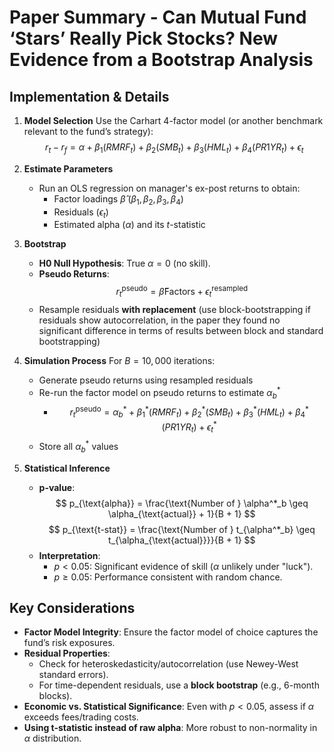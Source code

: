 # Paper Summary - Can Mutual Fund ‘Stars’ Really Pick Stocks? New Evidence from a Bootstrap Analysis

## Implementation & Details

1. **Model Selection**
   Use the Carhart 4-factor model (or another benchmark relevant to the fund’s strategy):
$$
r_t - r_f = \alpha + \beta_1(RMRF_t) + \beta_2(SMB_t) + \beta_3(HML_t) + \beta_4(PR1YR_t) + \epsilon_t
$$

2. **Estimate Parameters**
   - Run an OLS regression on manager's ex-post returns to obtain:
     - Factor loadings $\hat{\beta}$ ($\beta_1, \beta_2, \beta_3, \beta_4$)  
     - Residuals ($\epsilon_t$)  
     - Estimated alpha ($\alpha$) and its $t$-statistic  

3. **Bootstrap**
   - **H0 Null Hypothesis**: True $\alpha = 0$ (no skill).
   - **Pseudo Returns**:
$$
r_t^{\text{pseudo}} = \hat{\beta}\text{Factors} + \epsilon_t^{\text{resampled}}
$$
   - Resample residuals **with replacement** (use block-bootstrapping if residuals show autocorrelation, in the paper they found no significant difference in terms of results between block and standard bootstrapping)

4. **Simulation Process**
   For $B = 10,000$ iterations:
   - Generate pseudo returns using resampled residuals
   - Re-run the factor model on pseudo returns to estimate $\alpha^*_b$
     - $$r_t^{\text{pseudo}} = \alpha^*_b + \beta_1^*(RMRF_t) + \beta_2^*(SMB_t) + \beta_3^*(HML_t) + \beta_4^*(PR1YR_t) + \epsilon_t^*$$
   - Store all $\alpha^*_b$ values

5. **Statistical Inference**
   - **p-value**:
$$
p_{\text{alpha}} = \frac{\text{Number of } \alpha^*_b \geq \alpha_{\text{actual}} + 1}{B + 1}
$$
$$
p_{\text{t-stat}} = \frac{\text{Number of } t_{\alpha^*_b} \geq t_{\alpha_{\text{actual}}}}{B + 1}
$$
   - **Interpretation**:
     - $p < 0.05$: Significant evidence of skill ($\alpha$ unlikely under "luck").
     - $p \geq 0.05$: Performance consistent with random chance.

## **Key Considerations**

- **Factor Model Integrity**: Ensure the factor model of choice captures the fund’s risk exposures.
- **Residual Properties**:
  - Check for heteroskedasticity/autocorrelation (use Newey-West standard errors).
  - For time-dependent residuals, use a **block bootstrap** (e.g., 6-month blocks).
- **Economic vs. Statistical Significance**: Even with $p < 0.05$, assess if $\alpha$ exceeds fees/trading costs.
- **Using t-statistic instead of raw alpha**: More robust to non-normality in $\alpha$ distribution.
